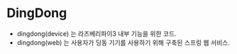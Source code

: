 # DingDong

+ dingdong(device) 는 라즈베리파이3 내부 기능을 위한 코드.
+ dingdong(web) 는 사용자가 딩동 기기를 사용하기 위해 구축된 스프링 웹 서비스.


